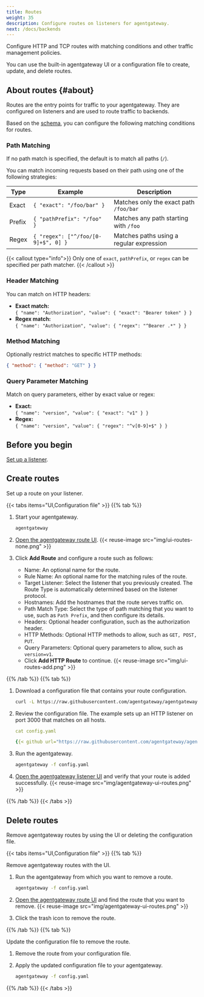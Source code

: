 ```yaml
---
title: Routes
weight: 35
description: Configure routes on listeners for agentgateway.
next: /docs/backends
---
```


Configure HTTP and TCP routes with matching conditions and other traffic management policies.

You can use the built-in agentgateway UI or a configuration file to create, update, and delete routes. 

## About routes {#about}

Routes are the entry points for traffic to your agentgateway. They are configured on listeners and are used to route traffic to backends.

Based on the [schema](https://github.com/agentgateway/agentgateway/blob/main/schema/local.json), you can configure the following matching conditions for routes.

### Path Matching

If no path match is specified, the default is to match all paths (`/`).

You can match incoming requests based on their path using one of the following strategies:

| Type        | Example                              | Description                                 |
|-------------|--------------------------------------|---------------------------------------------|
| Exact       | `{ "exact": "/foo/bar" }`            | Matches only the exact path `/foo/bar`      |
| Prefix      | `{ "pathPrefix": "/foo" }`           | Matches any path starting with `/foo`       |
| Regex       | `{ "regex": ["^/foo/[0-9]+$", 0] }`  | Matches paths using a regular expression    |

{{< callout type="info">}}
Only one of `exact`, `pathPrefix`, or `regex` can be specified per path matcher.
{{< /callout >}}

### Header Matching

You can match on HTTP headers:

- **Exact match:**  
  `{ "name": "Authorization", "value": { "exact": "Bearer token" } }`
- **Regex match:**  
  `{ "name": "Authorization", "value": { "regex": "^Bearer .*" } }`

### Method Matching

Optionally restrict matches to specific HTTP methods:
```json
{ "method": { "method": "GET" } }
```

### Query Parameter Matching

Match on query parameters, either by exact value or regex:
- **Exact:**  
  `{ "name": "version", "value": { "exact": "v1" } }`
- **Regex:**  
  `{ "name": "version", "value": { "regex": "^v[0-9]+$" } }`

## Before you begin

[Set up a listener](/docs/listeners).

## Create routes

Set up a route on your listener. 

{{< tabs items="UI,Configuration file" >}}
{{% tab %}}

1. Start your agentgateway. 
   ```sh
   agentgateway 
   ```

2. [Open the agentgateway route UI](http://localhost:15000/ui/routes/). 
   {{< reuse-image src="img/ui-routes-none.png" >}}

3. Click **Add Route** and configure a route such as follows:
   * Name: An optional name for the route.
   * Rule Name: An optional name for the matching rules of the route.
   * Target Listener: Select the listener that you previously created. The Route Type is automatically determined based on the listener protocol.
   * Hostnames: Add the hostnames that the route serves traffic on.
   * Path Match Type: Select the type of path matching that you want to use, such as `Path Prefix`, and then configure its details.
   * Headers: Optional header configuration, such as the authorization header.
   * HTTP Methods: Optional HTTP methods to allow, such as `GET, POST, PUT`.
   * Query Parameters: Optional query parameters to allow, such as `version=v1`.
   * Click **Add HTTP Route** to continue.
   {{< reuse-image src="img/ui-routes-add.png" >}}

{{% /tab %}}
{{% tab %}}

1. Download a configuration file that contains your route configuration.

   ```sh
   curl -L https://raw.githubusercontent.com/agentgateway/agentgateway/refs/heads/main/examples/basic/config.yaml -o config.yaml
   ```

2. Review the configuration file. The example sets up an HTTP listener on port 3000 that matches on all hosts. 
   
   ```yaml
   cat config.yaml
   ```

   ```yaml
   {{< github url="https://raw.githubusercontent.com/agentgateway/agentgateway/refs/heads/main/examples/basic/config.yaml" >}}
   ```

3. Run the agentgateway. 
   ```sh
   agentgateway -f config.yaml
   ```

4. [Open the agentgateway listener UI](http://localhost:15000/ui/routes/) and verify that your route is added successfully. 
   {{< reuse-image src="img/agentgateway-ui-routes.png" >}}
   
{{% /tab %}}
{{< /tabs >}}

## Delete routes

Remove agentgateway routes by using the UI or deleting the configuration file. 

{{< tabs items="UI,Configuration file" >}}
{{% tab %}}

Remove agentgateway routes with the UI. 

1. Run the agentgateway from which you want to remove a route. 
   ```sh
   agentgateway -f config.yaml
   ```

2. [Open the agentgateway route UI](http://localhost:15000/ui/routes/) and find the route that you want to remove. 
   {{< reuse-image src="img/agentgateway-ui-routes.png" >}}

3. Click the trash icon to remove the route. 

{{% /tab %}}
{{% tab %}}

Update the configuration file to remove the route.

1. Remove the route from your configuration file.
2. Apply the updated configuration file to your agentgateway.

   ```sh
   agentgateway -f config.yaml
   ```

{{% /tab %}}
{{< /tabs >}}
